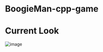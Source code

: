 # BoogieMan-cpp-game
# Current Look
![image](https://github.com/KaganBaldiran/BoogieMan-cpp-game/assets/80681941/0bbea99b-22ba-4906-a0cd-6a525620ab92)


